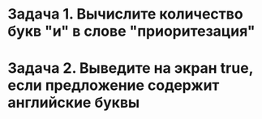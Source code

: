 # Задача 1. Вычислите количество букв "и" в слове "приоритезация"
# Задача 2. Выведите на экран true, если предложение содержит английские буквы